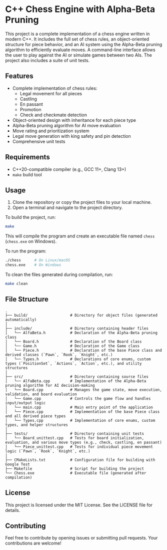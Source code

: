 # C++ Chess Engine with Alpha-Beta Pruning

This project is a complete implementation of a chess engine written in modern C++. It includes the full set of chess rules, an object-oriented structure for piece behavior, and an AI system using the Alpha-Beta pruning algorithm to efficiently evaluate moves. A command-line interface allows the user to play against the AI or simulate games between two AIs. The project also includes a suite of unit tests.

## Features

- Complete implementation of chess rules:
  - Legal movement for all pieces
  - Castling
  - En passant
  - Promotion
  - Check and checkmate detection
- Object-oriented design with inheritance for each piece type
- Alpha-Beta pruning algorithm for AI move evaluation
- Move rating and prioritization system
- Legal move generation with king safety and pin detection
- Comprehensive unit tests

## Requirements

- C++20-compatible compiler (e.g., GCC 11+, Clang 13+)
- `make` build tool

## Usage

1. Clone the repository or copy the project files to your local machine.
2. Open a terminal and navigate to the project directory.

To build the project, run:

```bash
make
```
This will compile the program and create an executable file named `chess` (`chess.exe` on Windows).

To run the program:

```bash
./chess      # On Linux/macOS
chess.exe    # On Windows
```

To clean the files generated during compilation, run:

```bash
make clean
```

## File Structure
```
.
├── build/                   # Directory for object files (generated automatically)
│
├── include/                 # Directory containing header files
│   └── AlfaBeta.h           # Declaration of the Alpha-Beta pruning class
│   └── Board.h              # Declaration of the Board class
│   └── Game.h               # Declaration of the Game class
│   └── Piece.h              # Declaration of the base Piece class and derived classes (`Pawn`, `Rook`, `Knight`, etc.)
│   └── Types.h              # Declarations of core enums, custom types (`PositionSet`, `Actions`, `Action`, etc.), and utility structures
│
├── src/                     # Directory containing source files
│   └── AlfaBeta.cpp         # Implementation of the Alpha-Beta pruning algorithm for AI decision-making
│   └── Board.cpp            # Manages the game state, move execution, validation, and board evaluation
│   └── Game.cpp             # Controls the game flow and handles input/output logic
│   └── main.cpp             # Main entry point of the application
│   └── Piece.cpp            # Implementation of the base Piece class and all derived piece types
│   └── Types.cpp            # Implementation of core enums, custom types, and helper structures
│
├── tests/                   # Directory containing unit tests
│   └── Board_unittest.cpp   # Tests for board initialization, evaluation, and various move types (e.g., check, castling, en passant)
│   └── Piece_unittest.cpp   # Tests for individual piece movement logic (`Pawn`, `Rook`, `Knight`, etc.)
│
├── CMakeLists.txt           # Configuration file for building with Google Test
├── Makefile                 # Script for building the project
└── Chess.exe                # Executable file (generated after compilation)
```

## License

This project is licensed under the MIT License. See the LICENSE file for details.

## Contributing

Feel free to contribute by opening issues or submitting pull requests. Your contributions are welcome!